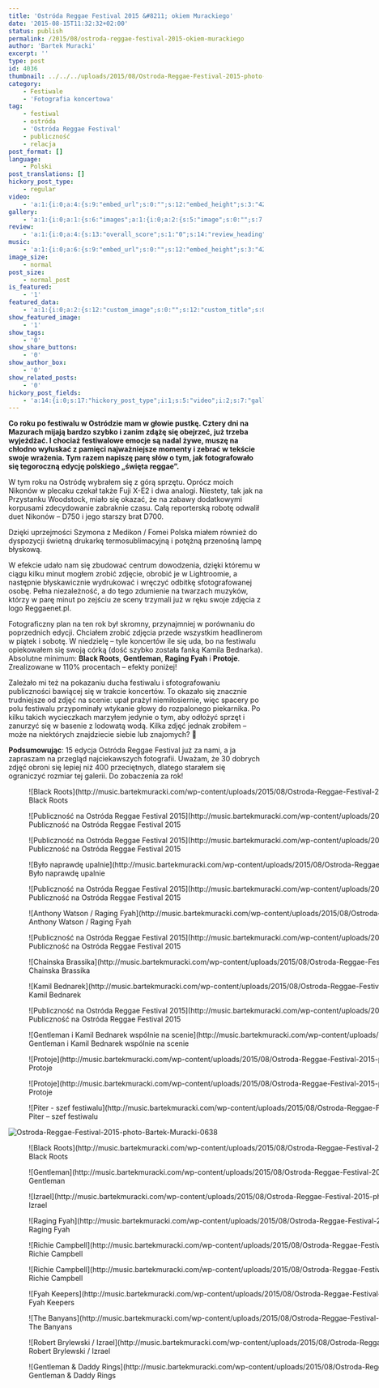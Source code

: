 ```yaml
---
title: 'Ostróda Reggae Festival 2015 &#8211; okiem Murackiego'
date: '2015-08-15T11:32:32+02:00'
status: publish
permalink: /2015/08/ostroda-reggae-festival-2015-okiem-murackiego
author: 'Bartek Muracki'
excerpt: ''
type: post
id: 4036
thumbnail: ../../../uploads/2015/08/Ostroda-Reggae-Festival-2015-photo-Bartek-Muracki-2337.jpg
category:
    - Festiwale
    - 'Fotografia koncertowa'
tag:
    - festiwal
    - ostróda
    - 'Ostróda Reggae Festival'
    - publiczność
    - relacja
post_format: []
language:
    - Polski
post_translations: []
hickory_post_type:
    - regular
video:
    - 'a:1:{i:0;a:4:{s:9:"embed_url";s:0:"";s:12:"embed_height";s:3:"420";s:15:"self_hosted_url";s:0:"";s:18:"self_hosted_height";s:3:"420";}}'
gallery:
    - 'a:1:{i:0;a:1:{s:6:"images";a:1:{i:0;a:2:{s:5:"image";s:0:"";s:7:"caption";s:0:"";}}}}'
review:
    - 'a:1:{i:0;a:4:{s:13:"overall_score";s:1:"0";s:14:"review_heading";s:0:"";s:12:"summary_text";s:0:"";s:8:"criteria";a:1:{i:0;a:2:{s:4:"name";s:0:"";s:5:"score";s:1:"0";}}}}'
music:
    - 'a:1:{i:0;a:6:{s:9:"embed_url";s:0:"";s:12:"embed_height";s:3:"420";s:16:"soundcloud_embed";s:0:"";s:33:"soundcloud_include_featured_image";s:1:"0";s:13:"spotify_embed";s:0:"";s:30:"spotify_include_featured_image";s:1:"0";}}'
image_size:
    - normal
post_size:
    - normal_post
is_featured:
    - '1'
featured_data:
    - 'a:1:{i:0;a:2:{s:12:"custom_image";s:0:"";s:12:"custom_title";s:0:"";}}'
show_featured_image:
    - '1'
show_tags:
    - '0'
show_share_buttons:
    - '0'
show_author_box:
    - '0'
show_related_posts:
    - '0'
hickory_post_fields:
    - 'a:14:{i:0;s:17:"hickory_post_type";i:1;s:5:"video";i:2;s:7:"gallery";i:3;s:6:"review";i:4;s:5:"music";i:5;s:10:"image_size";i:6;s:9:"post_size";i:7;s:11:"is_featured";i:8;s:13:"featured_data";i:9;s:19:"show_featured_image";i:10;s:9:"show_tags";i:11;s:18:"show_share_buttons";i:12;s:15:"show_author_box";i:13;s:18:"show_related_posts";}'
---
```

**Co roku po festiwalu w Ostródzie mam w głowie pustkę. Cztery dni na Mazurach mijają bardzo szybko i zanim zdążę się obejrzeć, już trzeba wyjeżdżać. I chociaż festiwalowe emocje są nadal żywe, muszę na chłodno wyłuskać z pamięci najważniejsze momenty i zebrać w tekście swoje wrażenia. Tym razem napiszę parę słów o tym, jak fotografowało się tegoroczną edycję polskiego „święta reggae”.**

W tym roku na Ostródę wybrałem się z górą sprzętu. Oprócz moich Nikonów w plecaku czekał także Fuji X-E2 i dwa analogi. Niestety, tak jak na Przystanku Woodstock, miało się okazać, że na zabawy dodatkowymi korpusami zdecydowanie zabraknie czasu. Całą reporterską robotę odwalił duet Nikonów – D750 i jego starszy brat D700.

Dzięki uprzejmości Szymona z Medikon / Fomei Polska miałem również do dyspozycji świetną drukarkę termosublimacyjną i potężną przenośną lampę błyskową.

W efekcie udało nam się zbudować centrum dowodzenia, dzięki któremu w ciągu kilku minut mogłem zrobić zdjęcie, obrobić je w Lightroomie, a następnie błyskawicznie wydrukować i wręczyć odbitkę sfotografowanej osobę. Pełna niezależność, a do tego zdumienie na twarzach muzyków, którzy w parę minut po zejściu ze sceny trzymali już w ręku swoje zdjęcia z logo Reggaenet.pl.

Fotograficzny plan na ten rok był skromny, przynajmniej w porównaniu do poprzednich edycji. Chciałem zrobić zdjęcia przede wszystkim headlinerom w piątek i sobotę. W niedzielę – tyle koncertów ile się uda, bo na festiwalu opiekowałem się swoją córką (dość szybko została fanką Kamila Bednarka). Absolutne minimum: **Black Roots**, **Gentleman**, **Raging Fyah** i **Protoje**. Zrealizowane w 110% procentach – efekty poniżej!

Zależało mi też na pokazaniu ducha festiwalu i sfotografowaniu publiczności bawiącej się w trakcie koncertów. To okazało się znacznie trudniejsze od zdjęć na scenie: upał prażył niemiłosiernie, więc spacery po polu festiwalu przypominały wtykanie głowy do rozpalonego piekarnika. Po kilku takich wycieczkach marzyłem jedynie o tym, aby odłożyć sprzęt i zanurzyć się w basenie z lodowatą wodą. Kilka zdjęć jednak zrobiłem – może na niektórych znajdziecie siebie lub znajomych? 🙂

**Podsumowując**: 15 edycja Ostróda Reggae Festival już za nami, a ja zapraszam na przegląd najciekawszych fotografii. Uważam, że 30 dobrych zdjęć obroni się lepiej niż 400 przeciętnych, dlatego starałem się ograniczyć rozmiar tej galerii. Do zobaczenia za rok!

<figure aria-describedby="caption-attachment-4037" class="wp-caption aligncenter" id="attachment_4037" style="width: 2400px">![Black Roots](http://music.bartekmuracki.com/wp-content/uploads/2015/08/Ostroda-Reggae-Festival-2015-photo-Bartek-Muracki-0425.jpg)<figcaption class="wp-caption-text" id="caption-attachment-4037">Black Roots</figcaption></figure>

<figure aria-describedby="caption-attachment-4064" class="wp-caption aligncenter" id="attachment_4064" style="width: 2400px">![Publiczność na Ostróda Reggae Festival 2015](http://music.bartekmuracki.com/wp-content/uploads/2015/08/Ostroda-Reggae-Festival-2015-photo-Bartek-Muracki-9055.jpg)<figcaption class="wp-caption-text" id="caption-attachment-4064">Publiczność na Ostróda Reggae Festival 2015</figcaption></figure>

<figure aria-describedby="caption-attachment-4062" class="wp-caption aligncenter" id="attachment_4062" style="width: 2400px">![Publiczność na Ostróda Reggae Festival 2015](http://music.bartekmuracki.com/wp-content/uploads/2015/08/Ostroda-Reggae-Festival-2015-photo-Bartek-Muracki-9287.jpg)<figcaption class="wp-caption-text" id="caption-attachment-4062">Publiczność na Ostróda Reggae Festival 2015</figcaption></figure>

<figure aria-describedby="caption-attachment-4061" class="wp-caption aligncenter" id="attachment_4061" style="width: 2400px">![Było naprawdę upalnie](http://music.bartekmuracki.com/wp-content/uploads/2015/08/Ostroda-Reggae-Festival-2015-photo-Bartek-Muracki-9312.jpg)<figcaption class="wp-caption-text" id="caption-attachment-4061">Było naprawdę upalnie</figcaption></figure>

<figure aria-describedby="caption-attachment-4060" class="wp-caption aligncenter" id="attachment_4060" style="width: 2400px">![Publiczność na Ostróda Reggae Festival 2015](http://music.bartekmuracki.com/wp-content/uploads/2015/08/Ostroda-Reggae-Festival-2015-photo-Bartek-Muracki-9360.jpg)<figcaption class="wp-caption-text" id="caption-attachment-4060">Publiczność na Ostróda Reggae Festival 2015</figcaption></figure>

<figure aria-describedby="caption-attachment-4059" class="wp-caption aligncenter" id="attachment_4059" style="width: 2400px">![Anthony Watson / Raging Fyah](http://music.bartekmuracki.com/wp-content/uploads/2015/08/Ostroda-Reggae-Festival-2015-photo-Bartek-Muracki-05661.jpg)<figcaption class="wp-caption-text" id="caption-attachment-4059">Anthony Watson / Raging Fyah</figcaption></figure>

<figure aria-describedby="caption-attachment-4058" class="wp-caption aligncenter" id="attachment_4058" style="width: 2400px">![Publiczność na Ostróda Reggae Festival 2015](http://music.bartekmuracki.com/wp-content/uploads/2015/08/Ostroda-Reggae-Festival-2015-photo-Bartek-Muracki-06201.jpg)<figcaption class="wp-caption-text" id="caption-attachment-4058">Publiczność na Ostróda Reggae Festival 2015</figcaption></figure>

<figure aria-describedby="caption-attachment-4057" class="wp-caption aligncenter" id="attachment_4057" style="width: 2400px">![Chainska Brassika](http://music.bartekmuracki.com/wp-content/uploads/2015/08/Ostroda-Reggae-Festival-2015-photo-Bartek-Muracki-0715.jpg)<figcaption class="wp-caption-text" id="caption-attachment-4057">Chainska Brassika</figcaption></figure>

<figure aria-describedby="caption-attachment-4055" class="wp-caption aligncenter" id="attachment_4055" style="width: 2400px">![Kamil Bednarek](http://music.bartekmuracki.com/wp-content/uploads/2015/08/Ostroda-Reggae-Festival-2015-photo-Bartek-Muracki-3523.jpg)<figcaption class="wp-caption-text" id="caption-attachment-4055">Kamil Bednarek</figcaption></figure>

<figure aria-describedby="caption-attachment-4054" class="wp-caption aligncenter" id="attachment_4054" style="width: 2400px">![Publiczność na Ostróda Reggae Festival 2015](http://music.bartekmuracki.com/wp-content/uploads/2015/08/Ostroda-Reggae-Festival-2015-photo-Bartek-Muracki-0553.jpg)<figcaption class="wp-caption-text" id="caption-attachment-4054">Publiczność na Ostróda Reggae Festival 2015</figcaption></figure>

<figure aria-describedby="caption-attachment-4053" class="wp-caption aligncenter" id="attachment_4053" style="width: 2400px">![Gentleman i Kamil Bednarek wspólnie na scenie](http://music.bartekmuracki.com/wp-content/uploads/2015/08/Ostroda-Reggae-Festival-2015-photo-Bartek-Muracki-3090.jpg)<figcaption class="wp-caption-text" id="caption-attachment-4053">Gentleman i Kamil Bednarek wspólnie na scenie</figcaption></figure>

<figure aria-describedby="caption-attachment-4052" class="wp-caption aligncenter" id="attachment_4052" style="width: 2400px">![Protoje](http://music.bartekmuracki.com/wp-content/uploads/2015/08/Ostroda-Reggae-Festival-2015-photo-Bartek-Muracki-3741.jpg)<figcaption class="wp-caption-text" id="caption-attachment-4052">Protoje</figcaption></figure>

<figure aria-describedby="caption-attachment-4051" class="wp-caption aligncenter" id="attachment_4051" style="width: 1602px">![Protoje](http://music.bartekmuracki.com/wp-content/uploads/2015/08/Ostroda-Reggae-Festival-2015-photo-Bartek-Muracki-3818.jpg)<figcaption class="wp-caption-text" id="caption-attachment-4051">Protoje</figcaption></figure>

<figure aria-describedby="caption-attachment-4048" class="wp-caption aligncenter" id="attachment_4048" style="width: 2400px">![Piter - szef festiwalu](http://music.bartekmuracki.com/wp-content/uploads/2015/08/Ostroda-Reggae-Festival-2015-photo-Bartek-Muracki-9043.jpg)<figcaption class="wp-caption-text" id="caption-attachment-4048">Piter – szef festiwalu</figcaption></figure>

![Ostroda-Reggae-Festival-2015-photo-Bartek-Muracki-0638](http://music.bartekmuracki.com/wp-content/uploads/2015/08/Ostroda-Reggae-Festival-2015-photo-Bartek-Muracki-0638.jpg)

<figure aria-describedby="caption-attachment-4046" class="wp-caption aligncenter" id="attachment_4046" style="width: 2400px">![Black Roots](http://music.bartekmuracki.com/wp-content/uploads/2015/08/Ostroda-Reggae-Festival-2015-photo-Bartek-Muracki-0360.jpg)<figcaption class="wp-caption-text" id="caption-attachment-4046">Black Roots</figcaption></figure>

<figure aria-describedby="caption-attachment-4045" class="wp-caption aligncenter" id="attachment_4045" style="width: 2400px">![Gentleman](http://music.bartekmuracki.com/wp-content/uploads/2015/08/Ostroda-Reggae-Festival-2015-photo-Bartek-Muracki-1895.jpg)<figcaption class="wp-caption-text" id="caption-attachment-4045">Gentleman</figcaption></figure>

<figure aria-describedby="caption-attachment-4044" class="wp-caption aligncenter" id="attachment_4044" style="width: 2400px">![Izrael](http://music.bartekmuracki.com/wp-content/uploads/2015/08/Ostroda-Reggae-Festival-2015-photo-Bartek-Muracki-9456.jpg)<figcaption class="wp-caption-text" id="caption-attachment-4044">Izrael</figcaption></figure>

<figure aria-describedby="caption-attachment-4043" class="wp-caption aligncenter" id="attachment_4043" style="width: 2400px">![Raging Fyah](http://music.bartekmuracki.com/wp-content/uploads/2015/08/Ostroda-Reggae-Festival-2015-photo-Bartek-Muracki-1603.jpg)<figcaption class="wp-caption-text" id="caption-attachment-4043">Raging Fyah</figcaption></figure>

<figure aria-describedby="caption-attachment-4042" class="wp-caption aligncenter" id="attachment_4042" style="width: 2400px">![Richie Campbell](http://music.bartekmuracki.com/wp-content/uploads/2015/08/Ostroda-Reggae-Festival-2015-photo-Bartek-Muracki-9538.jpg)<figcaption class="wp-caption-text" id="caption-attachment-4042">Richie Campbell</figcaption></figure>

<figure aria-describedby="caption-attachment-4041" class="wp-caption aligncenter" id="attachment_4041" style="width: 2400px">![Richie Campbell](http://music.bartekmuracki.com/wp-content/uploads/2015/08/Ostroda-Reggae-Festival-2015-photo-Bartek-Muracki-9715.jpg)<figcaption class="wp-caption-text" id="caption-attachment-4041">Richie Campbell</figcaption></figure>

<figure aria-describedby="caption-attachment-4040" class="wp-caption aligncenter" id="attachment_4040" style="width: 2400px">![Fyah Keepers](http://music.bartekmuracki.com/wp-content/uploads/2015/08/Ostroda-Reggae-Festival-2015-photo-Bartek-Muracki-9206.jpg)<figcaption class="wp-caption-text" id="caption-attachment-4040">Fyah Keepers</figcaption></figure>

<figure aria-describedby="caption-attachment-4039" class="wp-caption aligncenter" id="attachment_4039" style="width: 2400px">![The Banyans](http://music.bartekmuracki.com/wp-content/uploads/2015/08/Ostroda-Reggae-Festival-2015-photo-Bartek-Muracki-0962.jpg)<figcaption class="wp-caption-text" id="caption-attachment-4039">The Banyans</figcaption></figure>

<figure aria-describedby="caption-attachment-4038" class="wp-caption aligncenter" id="attachment_4038" style="width: 2400px">![Robert Brylewski / Izrael](http://music.bartekmuracki.com/wp-content/uploads/2015/08/Ostroda-Reggae-Festival-2015-photo-Bartek-Muracki-9384.jpg)<figcaption class="wp-caption-text" id="caption-attachment-4038">Robert Brylewski / Izrael</figcaption></figure>

<figure aria-describedby="caption-attachment-4056" class="wp-caption aligncenter" id="attachment_4056" style="width: 2400px">![Gentleman & Daddy Rings](http://music.bartekmuracki.com/wp-content/uploads/2015/08/Ostroda-Reggae-Festival-2015-photo-Bartek-Muracki-2337.jpg)<figcaption class="wp-caption-text" id="caption-attachment-4056">Gentleman &amp; Daddy Rings</figcaption></figure>
